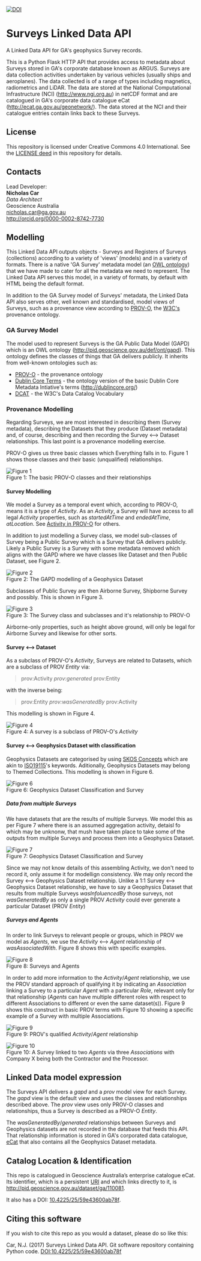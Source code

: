 [![DOI](https://zenodo.org/badge/DOI/10.4225/25/59e43600ab78f.svg)](https://doi.org/10.4225/25/59e43600ab78f)

# Surveys Linked Data API
A Linked Data API for GA's geophysics Survey records.

This is a Python Flask HTTP API that provides access to metadata about Surveys stored in GA's corporate database known as ARGUS. Surveys are data collection activities undertaken by various vehicles (usually ships and aeroplanes). The data collected is of a range of types including magnetics, radiometrics and LiDAR. The data are stored at the National Computational Infrastructure (NCI) (http://www.ngi.org.au) in netCDF format and are catalogued in GA's corporate data catalogue eCat (http://ecat.ga.gov.au/geonetwork/). The data stored at the NCI and their catalogue entries contain links back to these Surveys. 

## License
This repository is licensed under Creative Commons 4.0 International. See the [LICENSE deed](LICENSE) in this repository for details.


## Contacts
Lead Developer:  
**Nicholas Car**  
*Data Architect*  
Geoscience Australia  
<nicholas.car@ga.gov.au>  
<http://orcid.org/0000-0002-8742-7730>


## Modelling
This Linked Data API outputs objects - Surveys and Registers of Surveys (collections) according to a variety of 'views' (models) and in a variety of formats. There is a native 'GA Survey' metadata model (an [OWL ontology](https://en.wikipedia.org/wiki/Web_Ontology_Language)) that we have made to cater for all the metadata we need to represent. The Linked Data API serves this model, in a variety of formats, by default with HTML being the default format.

In addition to the GA Survey model of Surveys' metadata, the Linked Data API also serves other, well known and standardised, model views of Surveys, such as a provenance view according to [PROV-O](https://www.w3.org/TR/prov-o/), the [W3C's](https://www.w3.org/) provenance ontology.

### GA Survey Model
The model used to represent Surveys is the GA Public Data Model (GAPD) which is an OWL ontology (http://pid.geoscience.gov.au/def/ont/gapd). This ontology defines the classes of things that GA delivers publicly. It inherits from well-known ontologies such as:
 
 * [PROV-O](https://www.w3.org/TR/prov-o/) - the provenance ontology
 * [Dublin Core Terms](http://dublincore.org/schemas/rdfs/) - the ontology version of the basic Dublin Core Metadata Intiative's terms (http://dublincore.org/)
 * [DCAT](https://www.w3.org/TR/vocab-dcat/) - the W3C's Data Catalog Vocabulary

### Provenance Modelling
Regarding Surveys, we are most interested in describing them (Survey metadata), describing the Datasets that they produce (Dataset metadata) and, of course, describing and then recording the Survey <--> Dataset relationships. This last point is a provenance modelling exercise.

PROV-O gives us three basic classes which Everything falls in to. Figure 1 shows those classes and their basic (unqualified) relationships.
 
![Figure 1](view/static/img/PROV-O-Basic.png)  
Figure 1: The basic PROV-O classes and their relationships 

#### Survey Modelling
We model a Survey as a temporal event which, according to PROV-O, means it is a type of *Activity*. As an *Activity*, a Survey will have access to all legal *Activity* properties, such as *startedAtTime* and *endedAtTime*, *atLocation*. See [Activity in PROV-O](https://www.w3.org/TR/prov-o/#Activity) for others. 

In addition to just modelling a Survey class, we model sub-classes of Survey being a Public Survey which is a Survey that GA delivers publicly. Likely a Public Survey is a Survey with some metadata removed which aligns with the GAPD where we have classes like Dataset and then Public Dataset, see Figure 2. 

![Figure 2](view/static/img/Survey-Geophysics-Dataset-Type.png)  
Figure 2: The GAPD modelling of a Geophysics Dataset 

Subclasses of Public Survey are then Airborne Survey, Shipborne Survey and possibly. This is shown in Figure 3.

![Figure 3](view/static/img/Survey-Type.png)  
Figure 3: The Survey class and subclasses and it's relationship to PROV-O 

Airborne-only properties, such as height above ground, will only be legal for Airborne Survey and likewise for other sorts.

#### Survey <--> Dataset
As a subclass of PROV-O's *Activity*, Surveys are related to Datasets, which are a subclass of PROV *Entity* via:

> prov:Activity *prov:generated* prov:Entity

with the inverse being:

> prov:Entity *prov:wasGeneratedBy* prov:Activity

This modelling is shown in Figure 4.

![Figure 4](view/static/img/Survey-Geophysics-Dataset.png)  
Figure 4: A survey is a subclass of PROV-O's *Activity*

#### Survey <--> Geophysics Dataset with classification
Geophysics Datasets are categorised by using [SKOS Concepts](https://www.w3.org/TR/skos-reference/#concepts) which are akin to [ISO19115](http://www.iso.org/iso/iso_catalogue/catalogue_ics/catalogue_detail_ics.htm?csnumber=53798)'s keywords. Aditionally, Geophysics Datasets may belong to Themed Collections. This modelling is shown in Figure 6.

![Figure 6](view/static/img/Survey-Dataset-Classification.png)  
Figure 6: Geophysics Dataset Classification and Survey

##### Data from multiple Surveys
We have datasets that are the results of multiple Surveys. We model this as per Figure 7 where there is an assumed aggregation activity, detaisl fo which may be unknonw, that mush have taken place to take some of the outputs from multiple Surveys and process them into a Geophysics Dataset.

![Figure 7](view/static/img/Survey-Dataset-multi.png)  
Figure 7: Geophysics Dataset Classification and Survey

Since we may not know details of this assembling Activity, we don't need to record it, only assume it for modellign consistency. We may only record the Survey <--> Geophysics Dataset relationship. Unlike a 1:1 Survey <--> Geophysics Dataset relationship, we have to say a Geophysics Dataset that results from multiple Surveys *wasInfoluencedBy* those surveys, not *wasGeneratedBy* as only a single PROV *Activity* could ever generate a particular Dataset (PROV *Entity*)

##### Surveys and Agents
In order to link Surveys to relevant people or groups, which in PROV we model as *Agents*, we use the *Activity* <--> *Agent* relationship of *wasAssociatedWith*. Figure 8 shows this with specific examples.

![Figure 8](view/static/img/Survey-Agent.png)  
Figure 8: Surveys and Agents

In order to add more information to the *Activity*/*Agent* relationship, we use the PROV standard approach of qualifying it by indicating an *Association* linking a Survey to a particular *Agent* with a particular *Role*, relevant only for that relationship (*Agents* can have multiple different roles with respect to different Associations to different or even the same dataset(s)). Figure 9 shows this construct in basic PROV terms with Figure 10 showing a specific example of a Survey with multiple Associations.
 
![Figure 9](view/static/img/Survey-Agent-Qualified-PROV.png)  
Figure 9: PROV's qualified *Activity*/*Agent* relationship

![Figure 10](view/static/img/Survey-Agent-Qualified-example.png)  
Figure 10: A Survey linked to two *Agents* via three *Associations* with Company X being both the Contractor and the Processor. 

## Linked Data model expression
The Surveys API delivers a *gapd* and a *prov* model view for each Survey. The *gapd* view is the default view and uses the classes and relationships described above. The *prov* view uses only PROV-O classes and relationships, thus a Survey is described as a PROV-O *Entity*.

The *wasGeneratedBy*/*generated* relationships between Surveys and Geophysics datasets are not recorded in the database that feeds this API. That relationship information is stored in GA's corporated data catalogue, [eCat](http://ecat.ga.gov.au/geonetwork/) that also contains all the Geophysics Dataset metadata.


## Catalog Location & Identification
This repo is catalogued in Geoscience Australia’s enterprise catalogue eCat. Its identifier, which is a persistent [URI](https://en.wikipedia.org/wiki/Uniform_Resource_Identifier) and which links directly to it, is <http://pid.geoscience.gov.au/dataset/ga/110081>.

It also has a DOI: [10.4225/25/59e43600ab78f](http://dx.doi.org/10.4225/25/59e43600ab78f).


## Citing this software
If you wish to cite this repo as you would a dataset, please do so like this:

Car, N.J. (2017) Surveys Linked Data API. Git software repository containing Python code. [DOI:10.4225/25/59e43600ab78f](http://dx.doi.org/10.4225/25/59e43600ab78f)